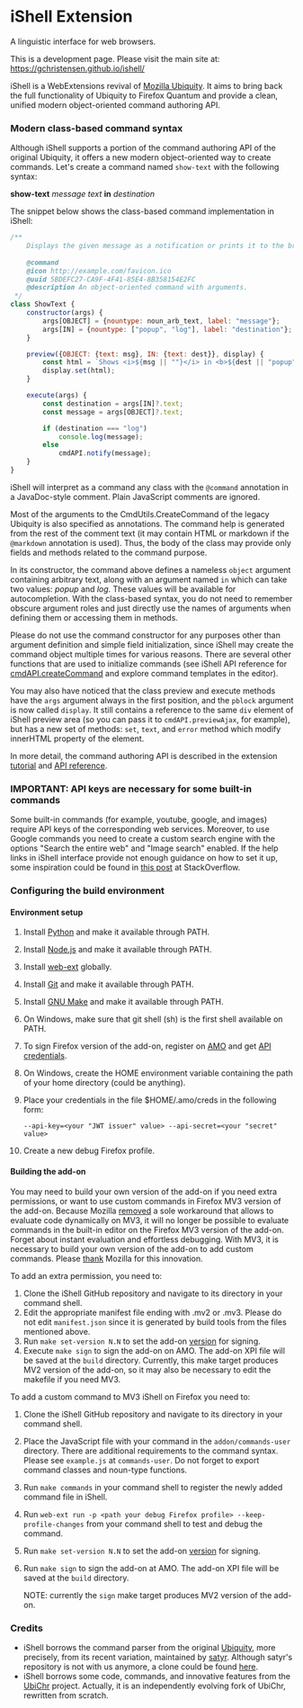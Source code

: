 # iShell Extension

A linguistic interface for web browsers.

This is a development page. Please visit the main site at: https://gchristensen.github.io/ishell/

iShell is a WebExtensions revival of [Mozilla Ubiquity](https://wiki.mozilla.org/Labs/Ubiquity).
It aims to bring back the full functionality of Ubiquity to Firefox Quantum and provide a clean, 
unified modern object-oriented command authoring API.

### Modern class-based command syntax

Although iShell supports a portion of the command authoring API of the original Ubiquity, 
it offers a new modern object-oriented way to create commands. Let's create a command
named `show-text` with the following syntax:

**show-text** *message text* **in** *destination*

The snippet below shows the class-based command implementation in iShell: 

```javascript
/**
    Displays the given message as a notification or prints it to the browser console.
 
    @command
    @icon http://example.com/favicon.ico
    @uuid 5BDEFC27-CA9F-4F41-85E4-8B358154E2FC
    @description An object-oriented command with arguments.
 */
class ShowText {
    constructor(args) {
        args[OBJECT] = {nountype: noun_arb_text, label: "message"};
        args[IN] = {nountype: ["popup", "log"], label: "destination"};
    }

    preview({OBJECT: {text: msg}, IN: {text: dest}}, display) {
        const html = `Shows <i>${msg || ""}</i> in <b>${dest || "popup"}</b>`;
        display.set(html);
    }

    execute(args) {
        const destination = args[IN]?.text;
        const message = args[OBJECT]?.text;

        if (destination === "log")
            console.log(message);
        else
            cmdAPI.notify(message);
    }
}
```


iShell will interpret as a command any class with the `@command` annotation in a JavaDoc-style comment.
Plain JavaScript comments are ignored.

Most of the arguments to the CmdUtils.CreateCommand of the legacy Ubiquity is also specified as
annotations. The command help is generated from the rest of the comment text (it
may contain HTML or markdown if the `@markdown` annotation is used). Thus, the
body of the class may provide only fields and methods related to the command
purpose.

In its constructor, the command above defines a nameless `object` argument
containing arbitrary text, along with an argument named `in` which can
take two values: *popup* and *log*. These values will be available for
autocompletion. With the class-based syntax, you do not need to remember
obscure argument roles and just directly use the names of arguments when
defining them or accessing them in methods. 

Please do not use the command constructor for any
purposes other than argument definition and simple field initialization, since
iShell may create the command object multiple times for various reasons. There
are several other functions that are used to initialize commands (see
iShell API reference for
[cmdAPI.createCommand](https://gchristensen.github.io/ishell/addon/ui/options/API.html#create-command)
and explore command templates in the editor).

You may also have noticed that the class preview and execute methods
have the `args` argument always in the first position, and the `pblock` argument is
now called `display`. It still contains a reference to the same `div` element of
iShell preview area (so you can pass it to `cmdAPI.previewAjax`, for example),
but has a new set of methods: `set`, `text`, and `error` method which modify
innerHTML property of the element.

In more detail, the command authoring API is described in the extension
[tutorial](https://gchristensen.github.io/ishell/addon/ui/options/tutorial.html) and
[API reference](https://gchristensen.github.io/ishell/addon/ui/options/API.html).

### IMPORTANT: API keys are necessary for some built-in commands

Some built-in commands (for example, youtube, google, and images) require API keys of
the corresponding web services. Moreover, to use Google commands you need to
create a custom search engine with the options "Search the entire web" and
"Image search" enabled. If the help links in iShell interface provide not enough
guidance on how to set it up, some inspiration could be found in [this
post](https://stackoverflow.com/questions/45899493/configuring-google-custom-search-to-work-like-google-search)
at StackOverflow.

### Configuring the build environment

#### Environment setup

1. Install [Python](https://python.org) and make it available through PATH.
2. Install [Node.js](https://nodejs.org) and make it available through PATH.
3. Install [web-ext](https://github.com/mozilla/web-ext) globally.
4. Install [Git](https://git-scm.com/) and make it available through PATH.
5. Install [GNU Make](https://www.gnu.org/software/make/) and make it available through PATH.
6. On Windows, make sure that git shell (sh) is the first shell available on PATH.
7. To sign Firefox version of the add-on, register on [AMO](https://addons.mozilla.org) and get [API credentials](https://addons.mozilla.org/en-US/developers/addon/api/key/).
8. On Windows, create the HOME environment variable containing the path of your home directory (could be anything).
9. Place your credentials in the file $HOME/.amo/creds in the following form:
 
   `--api-key=<your "JWT issuer" value> --api-secret=<your "secret" value>`
10. Create a new debug Firefox profile.

#### Building the add-on

You may need to build your own version of the add-on if you need extra permissions, 
or want to use custom commands in Firefox MV3 version of the add-on.
Because Mozilla [removed](https://bugzilla.mozilla.org/show_bug.cgi?id=1789751) a sole 
workaround that allows to evaluate code dynamically on MV3, it will no longer be possible to 
evaluate commands in the built-in editor on the Firefox MV3 version of the add-on. Forget about instant
evaluation and effortless debugging. With MV3, it is necessary to build your own version of the add-on
to add custom commands. Please [thank](https://discourse.mozilla.org) Mozilla 
for this innovation.

To add an extra permission, you need to:
1. Clone the iShell GitHub repository and navigate to its directory in your command shell.
2. Edit the appropriate manifest file ending with .mv2 or .mv3. Please do not edit `manifest.json`
   since it is generated by build tools from the files mentioned above.
3. Run `make set-version N.N` to set the add-on
   [version](https://developer.mozilla.org/en-US/docs/Mozilla/Add-ons/WebExtensions/manifest.json/version) for signing.
4. Execute `make sign` to sign the add-on on AMO. The add-on XPI file will be saved at the `build` directory.
   Currently, this make target produces MV2 version 
   of the add-on, so it may also be necessary to edit the makefile if you need MV3.

To add a custom command to MV3 iShell on Firefox you need to:

1. Clone the iShell GitHub repository and navigate to its directory in your command shell.
2. Place the JavaScript file with your command in the `addon/commands-user` directory. 
   There are additional requirements to the command syntax. 
   Please see `example.js` at `commands-user`. Do not forget to export command classes
   and noun-type functions.
3. Run `make commands` in your command shell to register the newly added command file in iShell. 
4. Run `web-ext run -p <path your debug Firefox profile> --keep-profile-changes` from
   your command shell to test and debug the command.
5. Run `make set-version N.N` to set the add-on 
   [version](https://developer.mozilla.org/en-US/docs/Mozilla/Add-ons/WebExtensions/manifest.json/version) for signing.
6. Run `make sign` to sign the add-on at AMO. The add-on XPI file will be saved at the `build` directory.
   
   NOTE: currently the `sign` make target produces MV2 version of the add-on. 

### Credits

* iShell borrows the command parser from the original 
  [Ubiquity](https://github.com/mozilla/ubiquity), more precisely, from its recent
  variation, maintained by [satyr](http://profile.hatena.ne.jp/murky-satyr/).
  Although satyr's repository is not with us anymore, a clone could be found
  [here](https://github.com/GChristensen/ubiquity).
* iShell borrows some code, commands, and innovative features from the 
  [UbiChr](https://github.com/rostok/ubichr) project. Actually, it is an 
  independently evolving fork of UbiChr, rewritten from scratch.